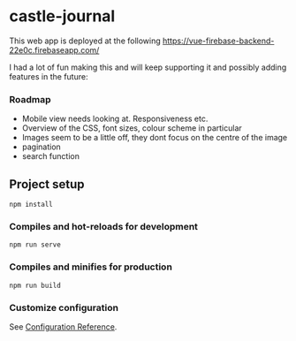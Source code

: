 # castle-journal

This web app is deployed at the following https://vue-firebase-backend-22e0c.firebaseapp.com/

I had a lot of fun making this and will keep supporting it and possibly adding features in the future:

### Roadmap

- Mobile view needs looking at. Responsiveness etc.
- Overview of the CSS, font sizes, colour scheme in particular
- Images seem to be a little off, they dont focus on the centre of the image
- pagination 
- search function

## Project setup
```
npm install
```

### Compiles and hot-reloads for development
```
npm run serve
```

### Compiles and minifies for production
```
npm run build
```

### Customize configuration
See [Configuration Reference](https://cli.vuejs.org/config/).
